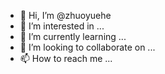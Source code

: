 - 👋 Hi, I’m @zhuoyuehe
- 👀 I’m interested in ...
- 🌱 I’m currently learning ...
- 💞️ I’m looking to collaborate on ...
- 📫 How to reach me ...

<!---
zhuoyuehe/zhuoyuehe is a ✨ special ✨ repository because its `README.md` (this file) appears on your GitHub profile.
You can click the Preview link to take a look at your changes.
--->
